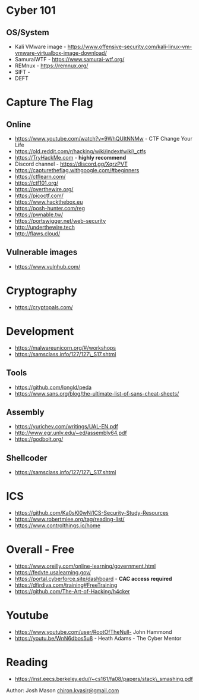 # Cyber 101

## OS/System 
- Kali VMware image - https://www.offensive-security.com/kali-linux-vm-vmware-virtualbox-image-download/
- SamuraiWTF - https://www.samurai-wtf.org/
- REMnux - https://remnux.org/
- SIFT - 
- DEFT

# Capture The Flag
## Online
- https://www.youtube.com/watch?v=9WhQUItNNMw - CTF Change Your Life
- https://old.reddit.com/r/hacking/wiki/index#wiki\_ctfs
- https://TryHackMe.com - **highly recommend**
- Discord channel - https://discord.gg/XqrzPVT
- https://capturetheflag.withgoogle.com/#beginners
- https://ctflearn.com/
- https://ctf101.org/
- https://overthewire.org/
- https://picoctf.com/
- https://www.hackthebox.eu
- https://posh-hunter.com/reg
- https://pwnable.tw/
- https://portswigger.net/web-security
- http://underthewire.tech
- http://flaws.cloud/

## Vulnerable images
- https://www.vulnhub.com/

# Cryptography
- https://cryptopals.com/

# Development
- https://malwareunicorn.org/#/workshops
- https://samsclass.info/127/127\_S17.shtml

## Tools
- https://github.com/longld/peda
- https://www.sans.org/blog/the-ultimate-list-of-sans-cheat-sheets/
  
## Assembly
- https://yurichev.com/writings/UAL-EN.pdf
- http://www.egr.unlv.edu/~ed/assembly64.pdf
- https://godbolt.org/

## Shellcoder
- https://samsclass.info/127/127\_S17.shtml

# ICS
- https://github.com/Ka0sKl0wN/ICS-Security-Study-Resources
- https://www.robertmlee.org/tag/reading-list/
- https://www.controlthings.io/home

# Overall - Free
- https://www.oreilly.com/online-learning/government.html
- https://fedvte.usalearning.gov/
- https://portal.cyberforce.site/dashboard - **CAC access required**
- https://dfirdiva.com/training#FreeTraining
- https://github.com/The-Art-of-Hacking/h4cker

# Youtube
- https://www.youtube.com/user/RootOfTheNull- John Hammond
- https://youtu.be/WnN6dbos5u8  - Heath Adams - The Cyber Mentor

# Reading
- https://inst.eecs.berkeley.edu//~cs161/fa08/papers/stack\_smashing.pdf


Author: Josh Mason
chiron.kvasir@gmail.com